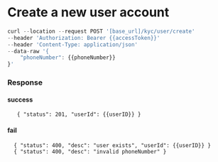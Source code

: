 # Create a new user account



```javascript
curl --location --request POST '[base_url]/kyc/user/create'
--header 'Authorization: Bearer {{accessToken}}'
--header 'Content-Type: application/json'
--data-raw '{
    "phoneNumber": {{phoneNumber}}
}'
```

### **Response**

#### success

```json5
   { "status": 201, "userId": {{userID}} } 
```

#### fail

```json5
  { "status": 400, "desc": "user exists", "userId": {{userID}} }
  { "status": 400, "desc": "invalid phoneNumber" }
```

##
